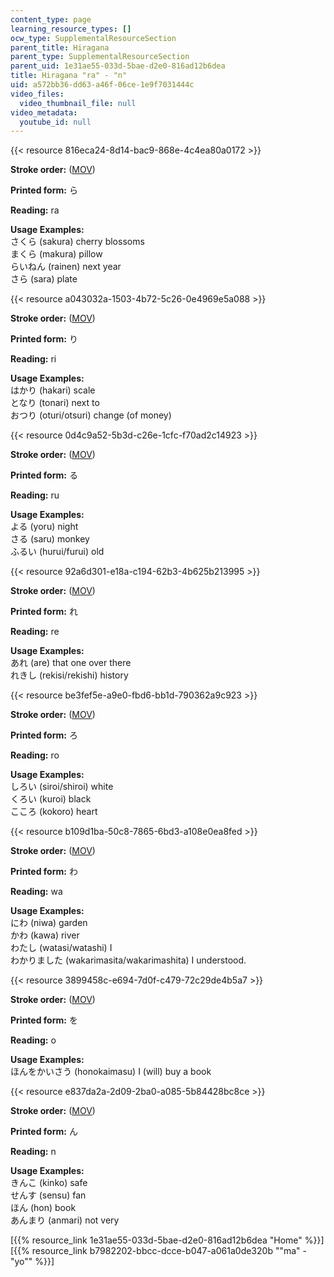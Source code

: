 ```yaml
---
content_type: page
learning_resource_types: []
ocw_type: SupplementalResourceSection
parent_title: Hiragana
parent_type: SupplementalResourceSection
parent_uid: 1e31ae55-033d-5bae-d2e0-816ad12b6dea
title: Hiragana "ra" - "n"
uid: a572bb36-dd63-a46f-06ce-1e9f7031444c
video_files:
  video_thumbnail_file: null
video_metadata:
  youtube_id: null
---
```


{{< resource 816eca24-8d14-bac9-868e-4c4ea80a0172 >}}

**Stroke order:** ([MOV](http://www.archive.org/download/MITRES21F.01S10_HIRAGANA_CHARACTERS/0473.mov))

**Printed form:** ら

**Reading:** ra

**Usage Examples:**  
さくら (sakura) cherry blossoms  
まくら (makura) pillow  
らいねん (rainen) next year  
さら (sara) plate

{{< resource a043032a-1503-4b72-5c26-0e4969e5a088 >}}

**Stroke order:** ([MOV](http://www.archive.org/download/MITRES21F.01S10_HIRAGANA_CHARACTERS/0474.mov))

**Printed form:** り

**Reading:** ri

**Usage Examples:**  
はかり (hakari) scale  
となり (tonari) next to  
おつり (oturi/otsuri) change (of money)

{{< resource 0d4c9a52-5b3d-c26e-1cfc-f70ad2c14923 >}}

**Stroke order:** ([MOV](http://www.archive.org/download/MITRES21F.01S10_HIRAGANA_CHARACTERS/0475.mov))

**Printed form:** る

**Reading:** ru

**Usage Examples:**  
よる (yoru) night  
さる (saru) monkey  
ふるい (hurui/furui) old

{{< resource 92a6d301-e18a-c194-62b3-4b625b213995 >}}

**Stroke order:** ([MOV](http://www.archive.org/download/MITRES21F.01S10_HIRAGANA_CHARACTERS/0476.mov))

**Printed form:** れ

**Reading:** re

**Usage Examples:**  
あれ (are) that one over there  
れきし (rekisi/rekishi) history

{{< resource be3fef5e-a9e0-fbd6-bb1d-790362a9c923 >}}

**Stroke order:** ([MOV](http://www.archive.org/download/MITRES21F.01S10_HIRAGANA_CHARACTERS/0477.mov))

**Printed form:** ろ

**Reading:** ro

**Usage Examples:**  
しろい (siroi/shiroi) white  
くろい (kuroi) black  
こころ (kokoro) heart

{{< resource b109d1ba-50c8-7865-6bd3-a108e0ea8fed >}}

**Stroke order:** ([MOV](http://www.archive.org/download/MITRES21F.01S10_HIRAGANA_CHARACTERS/0479.mov))

**Printed form:** わ

**Reading:** wa

**Usage Examples:**  
にわ (niwa) garden  
かわ (kawa) river  
わたし (watasi/watashi) I  
わかりました (wakarimasita/wakarimashita) I understood.

{{< resource 3899458c-e694-7d0f-c479-72c29de4b5a7 >}}

**Stroke order:** ([MOV](http://www.archive.org/download/MITRES21F.01S10_HIRAGANA_CHARACTERS/0482.ogv))

**Printed form:** を

**Reading:** o

**Usage Examples:**  
ほんをかいさう (honokaimasu) I (will) buy a book

{{< resource e837da2a-2d09-2ba0-a085-5b84428bc8ce >}}

**Stroke order:** ([MOV](http://www.archive.org/download/MITRES21F.01S10_HIRAGANA_CHARACTERS/0483.mov))

**Printed form:** ん

**Reading:** n

**Usage Examples:**  
きんこ (kinko) safe  
せんす (sensu) fan  
ほん (hon) book  
あんまり (anmari) not very

  
\[{{% resource_link 1e31ae55-033d-5bae-d2e0-816ad12b6dea "Home" %}}\] \[{{% resource_link b7982202-bbcc-dcce-b047-a061a0de320b "\"ma\" - \"yo\"" %}}\]